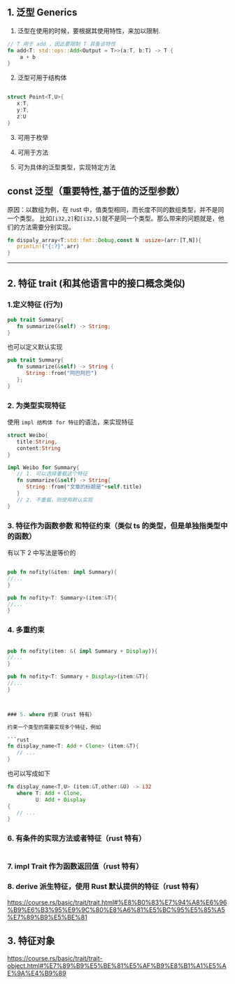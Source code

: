 ## 1. 泛型 Generics

1. 泛型在使用的时候，要根据其使用特性，来加以限制.

```rust
// T 用于 add ，因此要限制 T 具备该特性
fn add<T: std::ops::Add<Output = T>>(a:T, b:T) -> T {
    a + b
}
```

2. 泛型可用于结构体

```rust

struct Point<T,U>{
   x:T,
   y:T,
   z:U
}
```

3. 可用于枚举

4. 可用于方法

5. 可为具体的泛型类型，实现特定方法

## const 泛型（重要特性,基于值的泛型参数）

原因：以数组为例，在 rust 中，值类型相同，而长度不同的数组类型，并不是同一个类型。
比如`[i32,2]`和`[i32,5]`就不是同一个类型。那么带来的问题就是，他们的方法需要分别实现。

```rust
fn dispaly_array<T:std::fmt::Debug,const N :usize>(arr:[T,N]){
   printLn!("{:?}",arr)
}

```

---

## 2. 特征 trait (和其他语言中的接口概念类似)

### 1.定义特征 (行为)

```rust
pub trait Summary{
   fn summarize(&self) -> String;
}

```

也可以定义默认实现

```rust
pub trait Summary{
   fn summarize(&self) -> String {
      String::from("阿巴阿巴")
   };
}
```

### 2. 为类型实现特征

使用 `impl 结构体 for 特征`的语法，来实现特征

```rust
struct Weibo{
   title:String,
   content:String
}

impl Weibo for Summary{
   // 1. 可以选择重载这个特征
   fn summarize(&self) -> String{
      String::from("文章的标题是"+self.title)
   }
   // 2. 不重载，则使用默认实现
}

```

### 3. 特征作为函数参数 和特征约束（类似 ts 的类型，但是单独指类型中的函数）

有以下 2 中写法是等价的

```rust

pub fn nofity(&item: impl Summary){
//...
}

pub fn nofity<T: Summary>(item:&T){
//...
}

```

### 4. 多重约束

````rust

pub fn nofity(item: &( impl Summary + Display)){
//...
}

pub fn nofity<T: Summary + Display>(item:&T){
//...
}



### 5. where 约束（rust 特有）

约束一个类型的需要实现多个特征，例如

```rust
fn display_name<T: Add + Clone> (item:&T){
   // ...
}

````

也可以写成如下

```rust
fn display_name<T,U> (item:&T,other:&U) -> i32
   where T: Add + Clone,
         U: Add + Display
{
   // ...
}

```

### 6. 有条件的实现方法或者特征（rust 特有）

```rust

```

### 7. impl Trait 作为函数返回值（rust 特有）

### 8. derive 派生特征，使用 Rust 默认提供的特征（rust 特有）

https://course.rs/basic/trait/trait.html#%E8%B0%83%E7%94%A8%E6%96%B9%E6%B3%95%E9%9C%80%E8%A6%81%E5%BC%95%E5%85%A5%E7%89%B9%E5%BE%81

## 3. 特征对象

https://course.rs/basic/trait/trait-object.html#%E7%89%B9%E5%BE%81%E5%AF%B9%E8%B1%A1%E5%AE%9A%E4%B9%89
